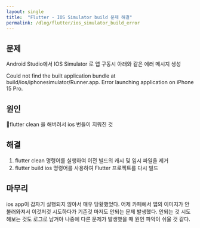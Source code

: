 ```yaml
---
layout: single
title:  "Flutter - IOS Simulator build 문제 해결"
permalink: /dlog/flutter/ios_simulator_build_error
---
```


## 문제
Android Studio에서 IOS Simulator 로 앱 구동시 아래와 같은 에러 메시지 생성

 Could not find the built application bundle at build/ios/iphonesimulator/Runner.app.
Error launching application on iPhone 15 Pro.
 
## 원인
flutter clean 을 해버려서 ios 번들이 지워진 것

## 해결

1. flutter clean 명령어를 실행하여 이전 빌드의 캐시 및 임시 파일을 제거
2. flutter build ios 명령어를 사용하여 Flutter 프로젝트를 다시 빌드

## 마무리

ios app이 갑자기 실행되지 않아서 매우 당황했었다.
어제 카페에서 앱의 이미지가 안 불러와져서 이것저것 시도하다가 기존것 마저도 안되는 문제 발생했다.
안되는 것 시도해보는 것도 로그로 남겨야 나중에 다른 문제가 발생했을 때 원인 파악이 쉬울 것 같다.

